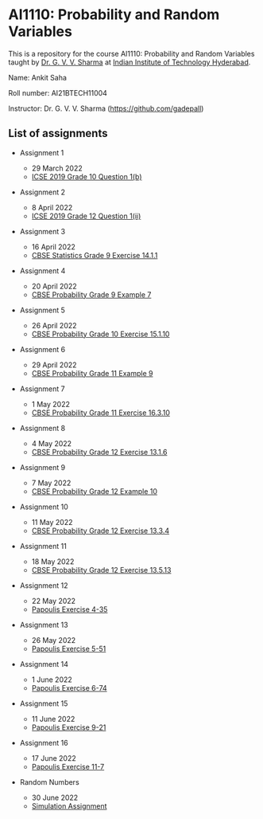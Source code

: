 # AI1110: Probability and Random Variables
This is a repository for the course AI1110: Probability and Random Variables taught by [Dr. G. V. V. Sharma](https://www.iith.ac.in/~gadepall/) at [Indian Institute of Technology Hyderabad](https://iith.ac.in/).

Name: Ankit Saha

Roll number: AI21BTECH11004

Instructor: Dr. G. V. V. Sharma (https://github.com/gadepall)

## List of assignments
- Assignment 1 
  - 29 March 2022 
  - [ICSE 2019 Grade 10 Question 1(b)](https://github.com/gadepall/papers/blob/master/icse/math/10/2019/511%20MAT1%20-%202019.pdf)

- Assignment 2
  - 8 April 2022
  - [ICSE 2019 Grade 12 Question 1(ii)](https://github.com/gadepall/papers/blob/master/icse/math/12/2019/860%20MATHEMATICS%20QP.pdf)

- Assignment 3
  - 16 April 2022
  - [CBSE Statistics Grade 9 Exercise 14.1.1](https://github.com/gadepall/ncert-textbooks/blob/main/math/9/iemh114.pdf)

- Assignment 4
  - 20 April 2022
  - [CBSE Probability Grade 9 Example 7](https://github.com/gadepall/ncert-textbooks/blob/main/math/9/iemh115.pdf)

- Assignment 5
  - 26 April 2022
  - [CBSE Probability Grade 10 Exercise 15.1.10](https://github.com/gadepall/ncert-textbooks/blob/main/math/10/jemh115.pdf)

- Assignment 6
  - 29 April 2022
  - [CBSE Probability Grade 11 Example 9](https://github.com/gadepall/ncert-textbooks/blob/main/math/11/kemh116.pdf)

- Assignment 7
  - 1 May 2022
  - [CBSE Probability Grade 11 Exercise 16.3.10](https://github.com/gadepall/ncert-textbooks/blob/main/math/11/kemh116.pdf)

- Assignment 8
  - 4 May 2022
  - [CBSE Probability Grade 12 Exercise 13.1.6](https://github.com/gadepall/ncert-textbooks/blob/main/math/12-2/lemh207.pdf)

- Assignment 9
  - 7 May 2022
  - [CBSE Probability Grade 12 Example 10](https://github.com/gadepall/ncert-textbooks/blob/main/math/12-2/lemh207.pdf)

- Assignment 10
  - 11 May 2022
  - [CBSE Probability Grade 12 Exercise 13.3.4](https://github.com/gadepall/ncert-textbooks/blob/main/math/12-2/lemh207.pdf)

- Assignment 11
  - 18 May 2022
  - [CBSE Probability Grade 12 Exercise 13.5.13](https://github.com/gadepall/ncert-textbooks/blob/main/math/12-2/lemh207.pdf)

- Assignment 12
  - 22 May 2022
  - [Papoulis Exercise 4-35](https://cdn-uploads.piazza.com/paste/kshhlkv2li3kr/2a8da73678f5feaacaccbf7685d574aac4eb4ce9d372fbbc909b715603eba382/Papoulis_Pillai_Probability_RandomVariables_and_Stochastic_Processes-4th_Edition_2002.pdf)

- Assignment 13
  - 26 May 2022
  - [Papoulis Exercise 5-51](https://cdn-uploads.piazza.com/paste/kshhlkv2li3kr/2a8da73678f5feaacaccbf7685d574aac4eb4ce9d372fbbc909b715603eba382/Papoulis_Pillai_Probability_RandomVariables_and_Stochastic_Processes-4th_Edition_2002.pdf)

- Assignment 14
  - 1 June 2022
  - [Papoulis Exercise 6-74](https://cdn-uploads.piazza.com/paste/kshhlkv2li3kr/2a8da73678f5feaacaccbf7685d574aac4eb4ce9d372fbbc909b715603eba382/Papoulis_Pillai_Probability_RandomVariables_and_Stochastic_Processes-4th_Edition_2002.pdf)

- Assignment 15
  - 11 June 2022
  - [Papoulis Exercise 9-21](https://cdn-uploads.piazza.com/paste/kshhlkv2li3kr/2a8da73678f5feaacaccbf7685d574aac4eb4ce9d372fbbc909b715603eba382/Papoulis_Pillai_Probability_RandomVariables_and_Stochastic_Processes-4th_Edition_2002.pdf)

- Assignment 16
  - 17 June 2022
  - [Papoulis Exercise 11-7](https://cdn-uploads.piazza.com/paste/kshhlkv2li3kr/2a8da73678f5feaacaccbf7685d574aac4eb4ce9d372fbbc909b715603eba382/Papoulis_Pillai_Probability_RandomVariables_and_Stochastic_Processes-4th_Edition_2002.pdf)

- Random Numbers
  - 30 June 2022
  - [Simulation Assignment](https://github.com/gadepall/AI1110/blob/main/sim/main.pdf)
